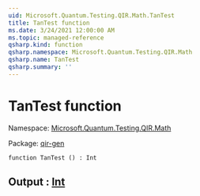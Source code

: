 ```yaml
---
uid: Microsoft.Quantum.Testing.QIR.Math.TanTest
title: TanTest function
ms.date: 3/24/2021 12:00:00 AM
ms.topic: managed-reference
qsharp.kind: function
qsharp.namespace: Microsoft.Quantum.Testing.QIR.Math
qsharp.name: TanTest
qsharp.summary: ''
---
```


# TanTest function

Namespace: [Microsoft.Quantum.Testing.QIR.Math](xref:Microsoft.Quantum.Testing.QIR.Math)

Package: [qir-gen](https://nuget.org/packages/qir-gen)




```qsharp
function TanTest () : Int
```


## Output : [Int](xref:microsoft.quantum.lang-ref.int)

